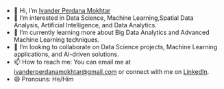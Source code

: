 - 👋 Hi, I’m [Ivander Perdana Mokhtar](https://github.com/Ivanderperdanamokhtar)
- 👀 I’m interested in Data Science, Machine Learning,Spatial Data Analysis, Artificial Intelligence, and Data Analytics.
- 🌱 I’m currently learning more about Big Data Analytics and Advanced Machine Learning techniques.
- 💞️ I’m looking to collaborate on Data Science projects, Machine Learning applications, and AI-driven solutions.
- 📫 How to reach me: You can email me at [ivanderperdanamokhtar@gmail.com](mailto:ivanderperdana.m@gmail.com) or connect with me on [LinkedIn](https://www.linkedin.com/in/ivanderperdanamokhtar08).
- 😄 Pronouns: He/Him

